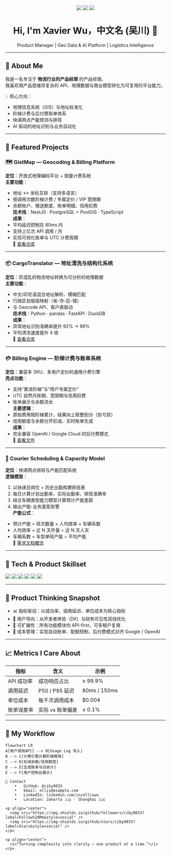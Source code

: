 <!-- 封面徽章 -->
<p align="center">
  <img src="https://img.shields.io/badge/Role-Product%20Manager-4B8BFF" />
  <img src="https://img.shields.io/badge/Focus-Geo%20API%20%7C%20Billing%20Platform%20%7C%20Logistics%20AI-blueviolet" />
  <img src="https://img.shields.io/badge/Location-🌏%20Jakarta%20%7C%20Shanghai-brightgreen" />
</p>

<h1 align="center">Hi, I'm Xavier Wu，中文名 (吴川) 👋</h1>
<p align="center">
  Product Manager | Geo Data & AI Platform | Logistics Intelligence
</p>

---

## 🧭 About Me
我是一名专注于 **物流行业的产品经理** 的产品经理。  
我喜欢用产品思维将复杂的 API、地理数据与商业模型转化为可复用的平台能力。

💡 核心方向：
- 地理信息系统（GIS）与地址标准化  
- 阶梯计费与后付费账单体系  
- 快递网点产能预测与排班  
- AI 驱动的地址识别与业务自动化  

---

## 🚀 Featured Projects

### 🗺️ GistMap — Geocoding & Billing Platform
**定位**：开放式地理编码平台 + 按量计费系统  
**主要功能**：
- 地址 ↔ 坐标互转（支持多语言）  
- 按调用次数阶梯计费 / 专属定价 / VIP 宽限期  
- 余额账户、赠送额度、账单明细、信用扣费  
**技术栈**：NestJS · PostgreSQL + PostGIS · TypeScript  
**成果**：
- 平均延迟控制在 80ms 内  
- 支持上亿次 API 调用 / 月  
- 实现可视化账单与 UTC 计费周期  
🔗 [查看仓库](https://github.com/ciby9833/GistMap)

---

### 📦 CargoTranslator — 地址清洗与结构化系统
**定位**：将混乱的物流地址转换为可分析的地理数据  
**主要功能**：
- 中文/印尼语混合地址解析、模糊匹配  
- 行政区划层级映射（省-市-区-镇）  
- 与 Geocode API、客户表联动  
**技术栈**：Python · pandas · FastAPI · DuckDB  
**成果**：
- 异常地址识别准确率提升 92% → 99%  
- 平均清洗速度提升 4 倍  
🔗 [查看仓库](https://github.com/ciby9833/CargoTranslator)

---

### 💳 Billing Engine — 阶梯计费与账单系统
**定位**：兼容多 SKU、多用户定价的通用计费引擎  
**亮点功能**：
- 支持“累进阶梯”与“用户专属定价”  
- UTC 自然月账期、宽限期与信用扣费  
- 账单展示与余额流水  
**主要逻辑**：
- 原始费用按阶梯累计，结果向上取整到分（防亏损）  
- 信用额度与余额分开扣减、实时账单生成  
**成果**：
- 完全兼容 OpenAI / Google Cloud 的后付费模式  
🔗 [查看文件](https://github.com/ciby9833/GistMap/blob/main/backend-node/src/billing/pricing-engine.service.ts)

---

### 🚚 Courier Scheduling & Capacity Model
**定位**：快递网点排班与产能匹配系统  
**逻辑模型**：
1. 以快递员岗位 + 历史出勤构建排班表  
2. 每日计算计划出勤率、实际出勤率、排班准确率  
3. 结合车辆类型能力模型计算预计产能差距  
4. 输出产能-业务差距告警  
**产能公式**：
- 预计产能 = 班次数量 × 人均效率 × 车辆系数  
- 人均效率 = 近 N 天件量 ÷ 近 N 天人天  
- 车辆系数 = 车型单班产能 ÷ 平均产能  
🔗 [需求文档概览](#)

---

## 🧩 Tech & Product Skillset
<p>
  <img src="https://img.shields.io/badge/Product-JTBD%20%7C%20Roadmap%20%7C%20PRD-blue" />
  <img src="https://img.shields.io/badge/Data-PostgreSQL%20%7C%20DuckDB%20%7C%20PostGIS-orange" />
  <img src="https://img.shields.io/badge/Backend-NestJS%20%7C%20Node.js%20%7C%20FastAPI-lightgrey" />
  <img src="https://img.shields.io/badge/Design-Figma%20%7C%20Flowchart%20%7C%20Userflow-ff69b4" />
  <img src="https://img.shields.io/badge/Cloud-GCP%20%7C%20AWS%20%7C%20Vercel-yellow" />
  <img src="https://img.shields.io/badge/Tools-Notion%20%7C%20Feishu%20%7C%20Cursor-green" />
</p>

---

## 🧮 Product Thinking Snapshot
- 📊 指标驱动：以成功率、调用延迟、单位成本为核心指标  
- 🧠 用户导向：从开发者体验（DX）与财务可见性双线优化  
- 🔁 可扩展性：所有功能模块均 API-first，可多租户复用  
- 🧾 成本管理：实现自动账单、配额控制、后付费模式对齐 Google / OpenAI

---

## 📈 Metrics I Care About
| 指标 | 含义 | 示例 |
|------|------|------|
| API 成功率 | 成功响应占比 | ≥ 99.9% |
| 调用延迟 | P50 / P95 延迟 | 80ms / 150ms |
| 单位成本 | 每千次调用成本 | $0.004 |
| 账单误差率 | 实际 vs 账单偏差 | ≤ 0.1% |

---

## 🧭 My Workflow
```mermaid
flowchart LR
A[用户调用API] --> B[Usage Log 写入]
B --> C[计费引擎计算阶梯费用]
C --> D[扣减余额/信用额度]
D --> E[生成账单与日统计]
E --> F[用户控制台展示]

🪪 Contact
	•	GitHub: @ciby9833
	•	Email: ellis@example.com
	•	LinkedIn: linkedin.com/in/elliswu
	•	Location: Jakarta 🇮🇩 · Shanghai 🇨🇳

<p align="center">
  <img src="https://img.shields.io/github/followers/ciby9833?label=Follow%20Me&style=social" />
  <img src="https://img.shields.io/github/stars/ciby9833?label=Stars&style=social" />
</p>

<p align="center">
  <i>“Turning complexity into clarity — one product at a time.”</i>
</p>
```


